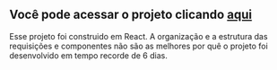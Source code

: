 ## Você pode acessar o projeto clicando [aqui](https://www.chiquinhobrandao.com.br)

Esse projeto foi construido em React. A organização e a estrutura das requisições e componentes não são as melhores por quê o projeto foi desenvolvido em tempo recorde de 6 dias.

